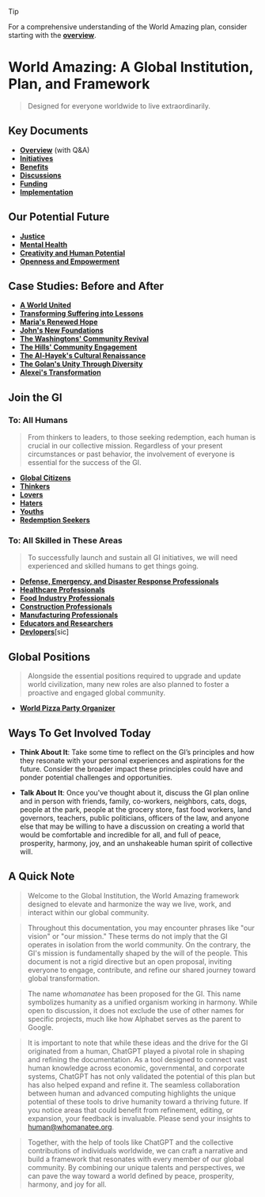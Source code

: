 > [!TIP]
> For a comprehensive understanding of the World Amazing plan, consider starting with the [**overview**](docs/overview.md).

# World Amazing: A Global Institution, Plan, and Framework
> Designed for everyone worldwide to live extraordinarily.

<!--
> The framework proposes working only 2 days per week on average, retiring from intensive physical or mental work by age 50, and eliminating base essential living expenses such as housing, utilities, healthcare, education, casualwear, groceries, basic yearly vacations, and pet health coverage.

> Supported by a new economic model that champions the individual, the family, the community, and beyond, this plan outlines transformative approaches to the concepts of work, wealth, health, prosperity, harmony, and joy on a global scale.
-->

<!--
1. **[Key Documents](#key-documents)**: Essential documents providing a concise overview, benefits, and a straightforward, actionable four-step plan for members to engage with and contribute to the GI’s mission.
2. **[Our Potential Future](#our-potential-future)**: Visions and aspirations for what society could look like under the GI, focusing on justice, mental health, creativity, and empowerment.
3. **[Case Studies: Before and After](#case-studies-before-and-after)**: Real-life inspired scenarios showing the transformative impact of the GI on individuals and communities across various socio-economic backgrounds.
4. **[Join the GI](#join-the-gi)**: Opportunities and invitations for individuals from diverse backgrounds to actively participate in the GI, emphasizing inclusion and community contribution.
5. **[Global Positions](#global-positions)**: Alongside the essential positions required to upgrade and update world civilization, many new roles are also planned to foster a proactive and engaged global community.
6. **[Ways To Get Involved Today](#ways-to-get-involved-today)**: Immediate actions people can take to begin understanding and discussing the principles and aims of the GI, fostering a grassroots movement for change.
-->

## Key Documents
- [**Overview**](docs/overview.md) (with Q&A)
- [**Initiatives**](docs/initiatives.md)
- [**Benefits**](docs/benefits.md)
- [**Discussions**](docs/discussions.md)
- [**Funding**](docs/funding.md)
- [**Implementation**](docs/implementation.md)

## Our Potential Future
- [**Justice**](docs/vision/justice.md)
- [**Mental Health**](docs/vision/mental-health.md)
- [**Creativity and Human Potential**](docs/vision/human-potential.md)
- [**Openness and Empowerment**](docs/vision/openness-empowerment.md)

## Case Studies: Before and After
- [**A World United**](docs/case-study/global.md)
- [**Transforming Suffering into Lessons**](docs/case-study/suffering.md)
- [**Maria's Renewed Hope**](docs/case-study/maria.md)
- [**John's New Foundations**](docs/case-study/john.md)
- [**The Washingtons' Community Revival**](docs/case-study/the-washingtons.md)
- [**The Hills' Community Engagement**](docs/case-study/the-hills.md)
- [**The Al-Hayek's Cultural Renaissance**](docs/case-study/the-al-hayeks.md)
- [**The Golan's Unity Through Diversity**](docs/case-study/the-golans.md)
- [**Alexei's Transformation**](docs/case-study/alexei.md)

<!--
- [**Jacob's Journey from Conflict to Reconciliation**](docs/case-study/jacob.md): A former IDF Air Force pilot finds healing and a new purpose in peace-building.
- [**Jamal's Road to Redemption**](docs/case-study/jamal.md): A former combatant's transformation through education and community engagement.
- [**David's Path to Inner Peace**](docs/case-study/david.md): How a former Prime Minister redirected his focus from conflict to peace advocacy.
-->

## Join the GI

### To: All Humans
> From thinkers to leaders, to those seeking redemption, each human is crucial in our collective mission. Regardless of your present circumstances or past behavior, the involvement of everyone is essential for the success of the GI.

- [**Global Citizens**](docs/join/global-citizens.md)
- [**Thinkers**](docs/join/thinkers.md)
- [**Lovers**](docs/join/lovers.md)
- [**Haters**](docs/join/haters.md)
- [**Youths**](docs/join/youths.md)
- [**Redemption Seekers**](docs/join/redemption.md)

### To: All Skilled in These Areas
> To successfully launch and sustain all GI initiatives, we will need experienced and skilled humans to get things going.

- [**Defense, Emergency, and Disaster Response Professionals**](docs/join/defense-emergency.md)
- [**Healthcare Professionals**](docs/join/healthcare.md)
- [**Food Industry Professionals**](docs/join/food-industry.md)
- [**Construction Professionals**](docs/join/builders.md)
- [**Manufacturing Professionals**](docs/join/manufacturing.md)
- [**Educators and Researchers**](docs/join/educators.md)
- [**Devlopers**](docs/join/devlopers.md)[sic]


## Global Positions
> Alongside the essential positions required to upgrade and update world civilization, many new roles are also planned to foster a proactive and engaged global community.

- [**World Pizza Party Organizer**](docs/job/pizza-party-organizer.md)


<!--
- [**General Complainer Supreme**](docs/job/general-complainer-supreme.md): The leader of the Army of Complainers, responsible for steering the direction of complaint resolution initiatives globally. This role demands a visionary leader who can transform grievances into strategic actions, ensuring that every voice within the GI is heard and valued. The General Complainer Supreme sets the tone for a proactive, problem-solving culture, embodying the GI’s commitment to continuous improvement and inclusive leadership.
- [**Army of Complainers Member**](docs/job/army-of-complainers.md): As a mandatory role for all GI members, this position is at the heart of our mission to address and resolve every issue, no matter its size. Members are tasked with identifying, articulating, and solving complaints ranging from everyday inconveniences to systemic challenges. This role is about active participation in creating a better world, ensuring that every complaint, big or small, is an opportunity for improvement and innovation.
-->

## Ways To Get Involved Today
- **Think About It**: Take some time to reflect on the GI’s principles and how they resonate with your personal experiences and aspirations for the future. Consider the broader impact these principles could have and ponder potential challenges and opportunities.

- **Talk About It**: Once you've thought about it, discuss the GI plan online and in person with friends, family, co-workers, neighbors, cats, dogs, people at the park, people at the grocery store, fast food workers, land governors, teachers, public politicians, officers of the law, and anyone else that may be willing to have a discussion on creating a world that would be comfortable and incredible for all, and full of peace, prosperity, harmony, joy, and an unshakeable human spirit of collective will.

<!--- **Join the Conversation**: Engage with the GI on our [Discussion Board](https://github.com/whomanatee/plan/discussions). Creating a GitHub account requires no prior software knowledge. This platform allows us to leverage robust community tools to share insights, ask questions, and brainstorm together.-->

## A Quick Note
> Welcome to the Global Institution, the World Amazing framework designed to elevate and harmonize the way we live, work, and interact within our global community.

> Throughout this documentation, you may encounter phrases like "our vision" or "our mission." These terms do not imply that the GI operates in isolation from the world community. On the contrary, the GI's mission is fundamentally shaped by the will of the people. This document is not a rigid directive but an open proposal, inviting everyone to engage, contribute, and refine our shared journey toward global transformation.

> The name *whomanatee* has been proposed for the GI. This name symbolizes humanity as a unified organism working in harmony. While open to discussion, it does not exclude the use of other names for specific projects, much like how Alphabet serves as the parent to Google.

> It is important to note that while these ideas and the drive for the GI originated from a human, ChatGPT played a pivotal role in shaping and refining the documentation. As a tool designed to connect vast human knowledge across economic, governmental, and corporate systems, ChatGPT has not only validated the potential of this plan but has also helped expand and refine it. The seamless collaboration between human and advanced computing highlights the unique potential of these tools to drive humanity toward a thriving future. If you notice areas that could benefit from refinement, editing, or expansion, your feedback is invaluable. Please send your insights to human@whomanatee.org.

> Together, with the help of tools like ChatGPT and the collective contributions of individuals worldwide, we can craft a narrative and build a framework that resonates with every member of our global community. By combining our unique talents and perspectives, we can pave the way toward a world defined by peace, prosperity, harmony, and joy for all.
